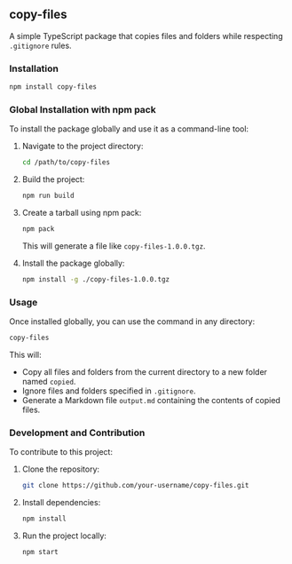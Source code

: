 ## copy-files

A simple TypeScript package that copies files and folders while respecting `.gitignore` rules.

### Installation

```bash
npm install copy-files
```

### Global Installation with npm pack

To install the package globally and use it as a command-line tool:

1. Navigate to the project directory:

   ```bash
   cd /path/to/copy-files
   ```

2. Build the project:

   ```bash
   npm run build
   ```

3. Create a tarball using npm pack:

   ```bash
   npm pack
   ```

   This will generate a file like `copy-files-1.0.0.tgz`.

4. Install the package globally:

   ```bash
   npm install -g ./copy-files-1.0.0.tgz
   ```

### Usage

Once installed globally, you can use the command in any directory:

```bash
copy-files
```

This will:

- Copy all files and folders from the current directory to a new folder named `copied`.
- Ignore files and folders specified in `.gitignore`.
- Generate a Markdown file `output.md` containing the contents of copied files.

### Development and Contribution

To contribute to this project:

1. Clone the repository:

   ```bash
   git clone https://github.com/your-username/copy-files.git
   ```

2. Install dependencies:

   ```bash
   npm install
   ```

3. Run the project locally:

   ```bash
   npm start
   ```

